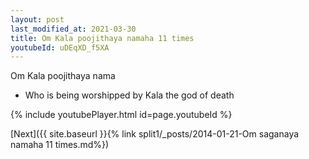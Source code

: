 ```yaml
---
layout: post
last_modified_at: 2021-03-30
title: Om Kala poojithaya namaha 11 times
youtubeId: uDEqXD_f5XA
---
```

 
 
Om Kala poojithaya nama 
 
 -  Who is being worshipped by Kala the god of death 
 
  
 
  
 
 
 
 
 
 


{% include youtubePlayer.html id=page.youtubeId %}
 
[Next]({{ site.baseurl }}{% link  split1/_posts/2014-01-21-Om saganaya namaha 11 times.md%})
 

